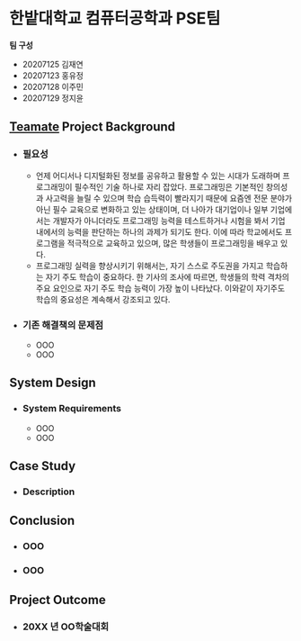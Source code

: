 # 한밭대학교 컴퓨터공학과 PSE팀

**팀 구성**
- 20207125 김재연 
- 20207123 홍유정
- 20207128 이주민
- 20207129 정지윤

## <u>Teamate</u> Project Background
- ### 필요성
  - 언제 어디서나 디지털화된 정보를 공유하고 활용할 수 있는 시대가 도래하며 프로그래밍이 필수적인 기술 하나로 자리 잡았다. 프로그래밍은 기본적인 창의성과 사고력을 늘릴 수 있으며 학습 습득력이 빨라지기 때문에 요즘엔 전문 분야가 아닌 필수 교육으로 변화하고 있는 상태이며, 더 나아가 대기업이나 일부 기업에서는 개발자가 아니더라도 프로그래밍 능력을 테스트하거나 시험을 봐서 기업 내에서의 능력을 판단하는 하나의 과제가 되기도 한다. 이에 따라 학교에서도 프로그램을 적극적으로 교육하고 있으며, 많은 학생들이 프로그래밍을 배우고 있다.
  - 프로그래밍 실력을 향상시키기 위해서는, 자기 스스로 주도권을 가지고 학습하는 자기 주도 학습이 중요하다. 한 기사의 조사에 따르면, 학생들의 학력 격차의 주요 요인으로 자기 주도 학습 능력이 가장 높이 나타났다. 이와같이 자기주도 학습의 중요성은 계속해서 강조되고 있다.
- ### 기존 해결책의 문제점
  - OOO
  - OOO
  
## System Design
  - ### System Requirements
    - OOO
    - OOO
    
## Case Study
  - ### Description
  
  
## Conclusion
  - ### OOO
  - ### OOO
  
## Project Outcome
- ### 20XX 년 OO학술대회 

